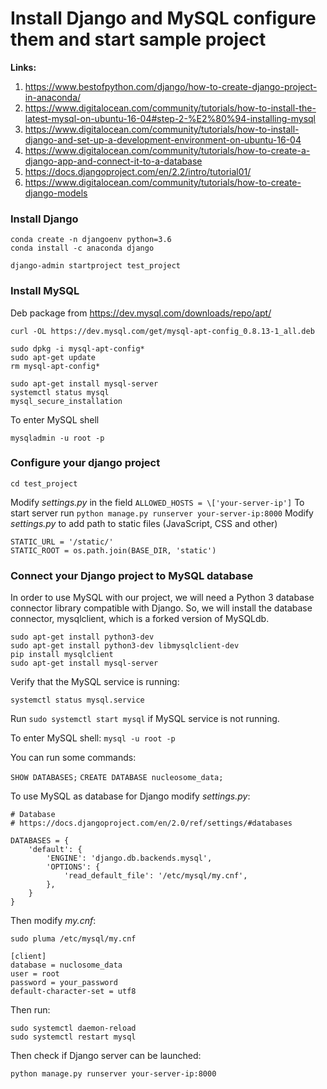 # Install Django and MySQL configure them and start sample project
**Links:**
1. https://www.bestofpython.com/django/how-to-create-django-project-in-anaconda/
2. https://www.digitalocean.com/community/tutorials/how-to-install-the-latest-mysql-on-ubuntu-16-04#step-2-%E2%80%94-installing-mysql
3. https://www.digitalocean.com/community/tutorials/how-to-install-django-and-set-up-a-development-environment-on-ubuntu-16-04
4. https://www.digitalocean.com/community/tutorials/how-to-create-a-django-app-and-connect-it-to-a-database
5. https://docs.djangoproject.com/en/2.2/intro/tutorial01/
6. https://www.digitalocean.com/community/tutorials/how-to-create-django-models
### Install Django
```
conda create -n djangoenv python=3.6
conda install -c anaconda django
```
```
django-admin startproject test_project
```

### Install MySQL 
Deb package from https://dev.mysql.com/downloads/repo/apt/
```
curl -OL https://dev.mysql.com/get/mysql-apt-config_0.8.13-1_all.deb
```
```
sudo dpkg -i mysql-apt-config*
sudo apt-get update
rm mysql-apt-config*
```
```
sudo apt-get install mysql-server
systemctl status mysql
mysql_secure_installation
```
To enter MySQL shell
```
mysqladmin -u root -p
```
### Configure your django project
```
cd test_project
```
Modify *settings.py* in the field ```ALLOWED_HOSTS = \['your-server-ip']```
To start server run ```python manage.py runserver your-server-ip:8000```
Modify *settings.py* to add path to static files (JavaScript, CSS and other)
```
STATIC_URL = '/static/'
STATIC_ROOT = os.path.join(BASE_DIR, 'static')
```
### Connect your Django project to MySQL database
In order to use MySQL with our project, we will need a Python 3 database connector library compatible with Django. So, we will install the database connector, mysqlclient, which is a forked version of MySQLdb.
```
sudo apt-get install python3-dev
sudo apt-get install python3-dev libmysqlclient-dev
pip install mysqlclient
sudo apt-get install mysql-server
```
Verify that the MySQL service is running:
```
systemctl status mysql.service
```
Run ```sudo systemctl start mysql``` if MySQL service is not running.

To enter MySQL shell:
```mysql -u root -p```

You can run some commands:

```SHOW DATABASES;```
```CREATE DATABASE nucleosome_data;```

To use MySQL as database for Django modify *settings.py*:
```
# Database
# https://docs.djangoproject.com/en/2.0/ref/settings/#databases

DATABASES = {
    'default': {
        'ENGINE': 'django.db.backends.mysql',
        'OPTIONS': {
            'read_default_file': '/etc/mysql/my.cnf',
        },
    }
}
```
Then modify *my.cnf*:
```
sudo pluma /etc/mysql/my.cnf
```
```
[client]
database = nuclosome_data
user = root
password = your_password
default-character-set = utf8
```
Then run:
```
sudo systemctl daemon-reload
sudo systemctl restart mysql
```
Then check if Django server can be launched:
```
python manage.py runserver your-server-ip:8000
```
